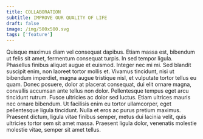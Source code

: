 ```yaml
---
title: COLLABORATION
subtitle: IMPROVE OUR QUALITY OF LIFE
draft: false
image: /img/500x500.svg
tags: ['feature']
---
```

Quisque maximus diam vel consequat dapibus. Etiam massa est, bibendum ut felis sit amet, fermentum consequat turpis. In sed tempor ligula. Phasellus finibus aliquet augue et euismod. Integer nec mi mi. Sed blandit suscipit enim, non laoreet tortor mollis et. Vivamus tincidunt, nisi ut bibendum imperdiet, magna augue tristique nisl, et vulputate tortor tellus eu quam. Donec posuere, dolor at placerat consequat, dui elit ornare magna, convallis accumsan ante tellus non dolor. Pellentesque tempus eget arcu tincidunt rutrum. Fusce ultricies ac dolor sed luctus. Etiam ultrices mauris nec ornare bibendum. Ut facilisis enim eu tortor ullamcorper, eget pellentesque ligula tincidunt. Nulla et eros ac purus pretium maximus. Praesent dictum, ligula vitae finibus semper, metus dui lacinia velit, quis ultricies tortor sem sit amet massa. Praesent ligula dolor, venenatis molestie molestie vitae, semper sit amet tellus.
